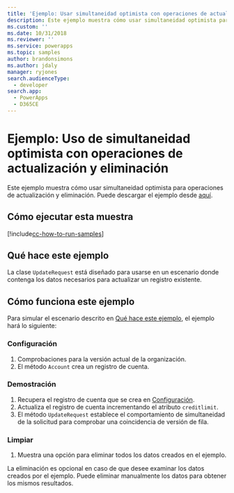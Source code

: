 ```yaml
---
title: 'Ejemplo: Usar simultaneidad optimista con operaciones de actualización y eliminación (Common Data Service para aplicaciones) | Microsoft Docs'
description: Este ejemplo muestra cómo usar simultaneidad optimista para operaciones de actualización y eliminación.
ms.custom: ''
ms.date: 10/31/2018
ms.reviewer: ''
ms.service: powerapps
ms.topic: samples
author: brandonsimons
ms.author: jdaly
manager: ryjones
search.audienceType:
  - developer
search.app:
  - PowerApps
  - D365CE
---
```

# <a name="sample-use-optimistic-concurrency-with-update-and-delete-operations"></a>Ejemplo: Uso de simultaneidad optimista con operaciones de actualización y eliminación

<!-- https://docs.microsoft.com/en-us/dynamics365/customer-engagement/developer/org-service/sample-use-optimistic-concurrency-update-delete-operations -->

Este ejemplo muestra cómo usar simultaneidad optimista para operaciones de actualización y eliminación. Puede descargar el ejemplo desde [aquí](https://github.com/Microsoft/PowerApps-Samples/tree/master/cds/orgsvc/C%23/OptimisticConcurrency).

## <a name="how-to-run-this-sample"></a>Cómo ejecutar esta muestra

[!include[cc-how-to-run-samples](../../includes/cc-how-to-run-samples.md)]


## <a name="what-this-sample-does"></a>Qué hace este ejemplo

La clase `UpdateRequest` está diseñado para usarse en un escenario donde contenga los datos necesarios para actualizar un registro existente.

## <a name="how-this-sample-works"></a>Cómo funciona este ejemplo

Para simular el escenario descrito en [Qué hace este ejemplo](#what-this-sample-does), el ejemplo hará lo siguiente:

### <a name="setup"></a>Configuración

1. Comprobaciones para la versión actual de la organización.
1. El método `Account` crea un registro de cuenta.

### <a name="demonstrate"></a>Demostración

1. Recupera el registro de cuenta que se crea en [Configuración](#setup).
1. Actualiza el registro de cuenta incrementando el atributo `creditlimit`.
1. El método `UpdateRequest` establece el comportamiento de simultaneidad de la solicitud para comprobar una coincidencia de versión de fila.

### <a name="clean-up"></a>Limpiar

1. Muestra una opción para eliminar todos los datos creados en el ejemplo.

La eliminación es opcional en caso de que desee examinar los datos creados por el ejemplo. Puede eliminar manualmente los datos para obtener los mismos resultados.
